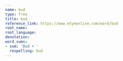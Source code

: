 ```yaml
---
name: bud
type: free
title: bud
reference_link: https://www.etymonline.com/word/bud
root_name: 
root_language: 
denotation: 
word_sums:
- sum: 'Bud + '
  respelling: bud
---
```

